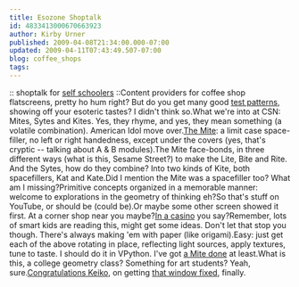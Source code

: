 ```yaml
---
title: Esozone Shoptalk
id: 4833413000670663923
author: Kirby Urner
published: 2009-04-08T21:34:00.000-07:00
updated: 2009-04-11T07:43:49.507-07:00
blog: coffee_shops
tags: 
---
```


[](https://blogger.googleusercontent.com/img/b/R29vZ2xl/AVvXsEgzPO48RHTG9zCwzqF49qqelqtMbfi7LzrVBsI-Cno5TpQEK2LKGcnD1B6pEzffQu3WRD4Dc7aWbTwzUllntgt-Iu6tku1QDWiP2vKdXmKr4X4twJOe60DcV-kA08xqUCH4LeXI_R7HGgUa/s1600-h/00011.jpg):: shoptalk for [self schoolers](http://worldgame.blogspot.com/2008/11/self-schooling.html) ::Content providers for coffee shop flatscreens, pretty ho hum right?  But do you get many good [test patterns](http://www.flickr.com/photos/17157315@N00/3391549888/in/set-72157616066135225/), showing off your esoteric tastes?  I didn't think so.What we're into at CSN:  Mites, Sytes and Kites.  Yes, they rhyme, and yes, they mean something (a volatile combination).  American Idol move over.[The Mite](http://coffeeshopsnet.blogspot.com/2009/02/more-inside-story.html):  a limit case space-filler, no left or right handedness, except under the covers (yes, that's cryptic  -- talking about A & B modules).The Mite face-bonds, in three different ways (what is this, Sesame Street?) to make the  Lite, Bite and Rite.  And the Sytes, how do they combine?  Into two kinds of Kite, both spacefillers, Kat and Kate.Did I mention the Mite was a spacefiller too?  What am I missing?Primitive concepts organized in a memorable manner:  welcome to explorations in the geometry of thinking eh?So that's stuff on YouTube, or should be (could be).Or maybe some other screen showed it first.  At a corner shop near you maybe?[In a casino](http://losangeles.about.com/od/outdoorlife/ig/Catalina-Island-Gallery/Catalina-Casino.htm) you say?Remember, lots of smart kids are reading this, might get some ideas.  Don't let that stop you though.  There's always making 'em with paper (like origami).Easy:  just get each of the above rotating in place, reflecting light sources, apply textures, tune to taste.  I should do it in VPython.  I've got [a Mite done](http://www.4dsolutions.net/ocn/pymath.html) at least.What is this, a college geometry class?  Something for art students?  Yeah, sure.[Congratulations Keiko](http://pdxfinegrind.blogspot.com/2009/03/window-and-nossa-familia.html), on getting [that window fixed](http://www.flickr.com/photos/17157315@N00/2989978157/in/photostream/), finally.